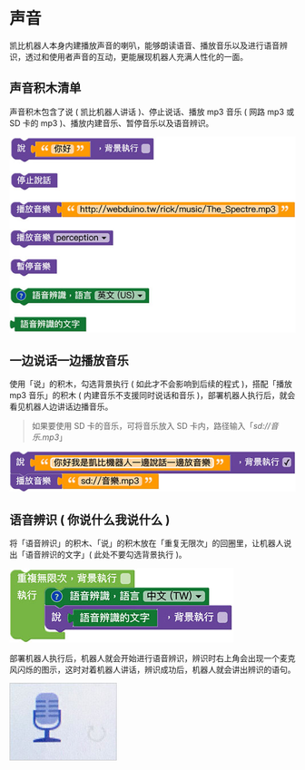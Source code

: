 # 声音

凯比机器人本身内建播放声音的喇叭，能够朗读语音、播放音乐以及进行语音辨识，透过和使用者声音的互动，更能展现机器人充满人性化的一面。

## 声音积木清单

声音积木包含了说 ( 凯比机器人讲话 )、停止说话、播放 mp3 音乐 ( 网路 mp3 或 SD 卡的 mp3 )、播放内建音乐、暂停音乐以及语音辨识。

![凯比物联网教室 - 声音](../../../../media/zh-cn/kebbi/robot/sound-01.jpg)

## 一边说话一边播放音乐

使用「说」的积木，勾选背景执行 ( 如此才不会影响到后续的程式 )，搭配「播放 mp3 音乐」的积木 ( 内建音乐不支援同时说话和音乐 )，部署机器人执行后，就会看见机器人边讲话边播音乐。

> 如果要使用 SD 卡的音乐，可将音乐放入 SD 卡内，路径输入「*sd://音乐.mp3*」

![凯比物联网教室 - 声音](../../../../media/zh-cn/kebbi/robot/sound-02.jpg)

## 语音辨识 ( 你说什么我说什么 )

将「语音辨识」的积木、「说」的积木放在「重复无限次」的回圈里，让机器人说出「语音辨识的文字」( 此处不要勾选背景执行 )。

![凯比物联网教室 - 声音](../../../../media/zh-cn/kebbi/robot/sound-03.jpg)

部署机器人执行后，机器人就会开始进行语音辨识，辨识时右上角会出现一个麦克风闪烁的图示，这时对着机器人讲话，辨识成功后，机器人就会讲出辨识的语句。

![凯比物联网教室 - 声音](../../../../media/zh-cn/kebbi/robot/sound-04.jpg)


